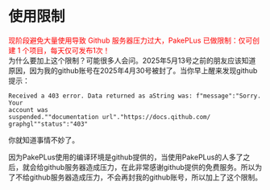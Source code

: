 # 使用限制
<div style="color:red">现阶段避免大量使用导致 Github 服务器压力过大，PakePLus 已做限制：仅可创建 1 个项目，每天仅可发布1次！</div>  
为什么要加上这个限制？可能很多人会问。2025年5月13号之前的朋友应该知道原因，因为我的github账号在2025年4月30号被封了。当你早上醒来发现github提示： 

```shell
Received a 403 error. Data returned as aString was: f"message":"Sorry. Your
account was
suspended.""documentation url"."https://docs.qithub.com/
graphgl""status":"403"
```  

你就知道事情不妙了。  

因为PakePLus使用的编译环境是github提供的，当使用PakePLus的人多了之后，就会给github服务器造成压力，在此非常感谢github提供的免费服务。所以为了不给github服务器造成压力，不会再封我的github账号，所以加上了这个限制。